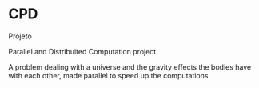 # CPD
Projeto


Parallel and Distribuited Computation project

A problem dealing with a universe and the gravity effects the bodies have with each other, made parallel to speed up the computations 
